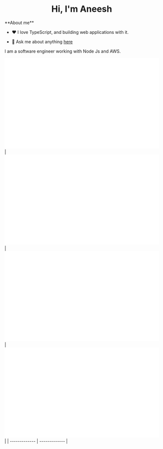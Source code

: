 <h1 align='center'> Hi, I'm Aneesh</h1>
**About me**

- ❤️ I love TypeScript, and building web applications with it.

- 💬 Ask me about anything [here](https://github.com/AneeshSaravuKarekad/AneeshSaravuKarekad/issues)

I am a software engineer working with Node Js and AWS.

![](https://raw.githubusercontent.com/AneeshSaravuKarekad/github-stats/master/generated/languages.svg#gh-light-mode-only)
| ![](https://raw.githubusercontent.com/AneeshSaravuKarekad/github-stats/master/generated/overview.svg#gh-dark-mode-only) | ![](https://raw.githubusercontent.com/AneeshSaravuKarekad/github-stats/master/generated/overview.svg#gh-light-mode-only) | ![](https://raw.githubusercontent.com/AneeshSaravuKarekad/github-stats/master/generated/languages.svg#gh-dark-mode-only) | 
| ------------- | ------------- |






